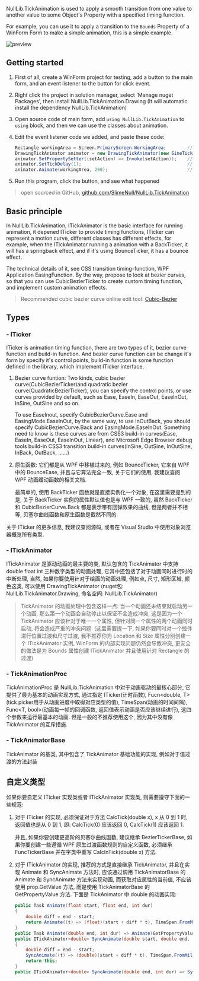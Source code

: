 NullLib.TickAnimation is used to apply a smooth transition from one value to another value to some Object's Property with a specified timing function.

For example, you can use it to apply a transition to the `Bounds` Property of a WinForm Form to make a simple animation, this is a simple example.

![preview](img/preview.gif)

## Getting started

1. First of all, create a WinForm project for testing, add a button to the main form, and an event listener to the button for click event.

2. Right click the project in solution manager, select 'Manage nuget Packages', then install NullLib.TickAnimation.Drawing (It will automatic install the dependency NullLib.TickAnimation)

3. Open source code of main form, add `using NullLib.TickAnimation` to `using` block, and then we can use the classes about animation.

4. Edit the event listener code we added, and paste these code:
   
   ```csharp
   Rectangle workingArea = Screen.PrimaryScreen.WorkingArea;        // get the main screen working area rectangle
   DrawingTickAnimator animator = new DrawingTickAnimator(new SineTicker(), this, nameof(Bounds));   // create animation controller instance
   animator.SetPropertySetter((setAction) => Invoke(setAction));    // solve resource cross-thread problem
   animator.SetTickDelay(1);                                        // delay 1ms per frame
   animator.Animate(workingArea, 200);                              // begin animation, time is 200ms
   ```

5. Run this program, click the button, and see what happened

> open sourced in GitHub, [github.com/SlimeNull/NullLib.TickAnimation](https://github.com/SlimeNull/NullLib.TickAnimation)

## Basic principle

In NullLib.TickAnimation, ITickAnimator is the basic interface for running animation, it depened ITicker to provide timing functions, ITicker can represent a motion curve, different classes has different effects, for example, when the ITickAnimator running a animation with a BackTicker, it will has a springback effect, and if it's using BounceTicker, it has a bounce effect.

The technical details of it, see CSS transition timing-function, WPF Application EasingFunction. By the way, propose to look at bezier curves, so that you can use CubicBezierTicker to create custom timing function, and implement custom animation effects.

> Recommended cubic bezier curve online edit tool: [Cubic-Bezier](https://cubic-bezier.com/)

## Types

### - ITicker

ITicker is animation timing function, there are two types of it, bezier curve function and build-in function. And bezier curve function can be change it's form by specify it's control points, build-in function is some function defined in the library, which implement ITicker interface.

1. Bezier curve funtion: Two kinds, cubic bezier curve(CubicBezierTicker)and quadratic bezier curve(QuadraticBezierTicker), you can specify the control points, or use curves provided by default, such as Ease, EaseIn, EaseOut, EaseInOut, InSine, OutSine and so on. 
   
   To use EaseInout, specify CubicBezierCurve.Ease and EasingMode.EaseInOut, by the same way, to use InOutBack, you should specify CubicBezierCurve.Back and EasingMode.EaseInOut. Something need to know is these curves are from CSS3 build-in curves(Ease, EaseIn, EaseOut, EaseInOut, Linear), and Microsoft Edge Browser debug tools build-in CSS3 transition build-in curves(InSine, OutSine, InOutSine, InBack, OutBack, ......)

2. 原生函数: 它们都是从 WPF 中移植过来的, 例如 BounceTicker, 它来自 WPF 中的 BounceEase, 并且与它算法完全一致, 关于它们的使用, 我建议查阅 WPF 动画缓动函数的相关文档.
   
   最简单的, 使用 BackTicker 函数就是直接实例化一个对象, 在这里需要提到的是, 关于 BackTicker 实例的属性默认值也是与 WPF 一致的, 虽然 BackTicker 和 CubicBezierCurve.Back 都是表示带有回弹效果的曲线, 但是两者并不相等, 贝塞尔曲线函数和原生函数是截然不同的.

关于 ITicker 的更多信息, 我建议查阅源码, 或者在 Visual Studio 中使用对象浏览器概览所有类型.

### - ITickAnimator

ITickAnimator 是驱动动画的最主要的类, 默认包含的 TickAnimator 中支持 double float int 三种数字类型的动画处理,  它其中还包括了对于动画同时进行时的中断处理, 当然, 如果你要使用针对于绘画的动画处理, 例如点, 尺寸, 矩形区域, 颜色这类, 可以使用 DrawingTickAnimator (nuget包: NullLib.TickAnimator.Drawing, 命名空间: NullLib.TickAnimator)

> TickAnimator 的动画处理中包含这样一点: 当一个动画还未结束就启动另一个动画, 那么第一个动画会自动停止以保证不会造成冲突, 这是因为一个 TickAnimator 应该针对于唯一一个属性, 但针对同一个属性的两个动画同时启动, 将会造成严重的冲突问题. (这里需要提一下, 如果你要同时对一个控件进行位置过渡和尺寸过渡, 我不推荐你为 Location 和 Size 属性分别创建一个 ITickAnimator 实例, WinForm 的内部实现问题仍然会导致冲突, 更安全的做法是为 Bounds 属性创建 ITickAnimator 并且使用针对 Rectangle 的过渡)

### - TickAnimationProc

TickAnimationProc 是 NullLib.TickAnimation 中对于动画驱动的最核心部分, 它提供了最为基本的动画实现方式, 通过指定 ITicker(计时函数), Fucn<double, T>(tick picker用于从动画进度中取得对应类型的值), TimeSpan(动画的时间间隔), Func<T, bool>(动画每一帧的回调函数, 返回值表示动画是否应该继续进行), 这四个参数来运行最基本的动画. 但是一般的不推荐使用这个, 因为其中没有像 TickAnimator 的互斥措施.

### - TickAnimatorBase

TickAnimator 的基类, 其中包含了 TickAnimator 基础功能的实现, 例如对于值过渡的方法封装

## 自定义类型

如果你要自定义 ITicker 实现类或者 ITickAnimator 实现类, 则需要遵守下面的一些规范:

1. 对于 ITicker 的实现, 必须保证对于方法 CalcTick(double x), x 从 0 到 1 时, 返回值也是从 0 到 1, 即: CalcTick(0) 应该返回 0, CalcTick(1) 应该返回 1.
   
   并且, 如果你要创建更高阶的贝塞尔曲线函数, 建议继承 BezierTickerBase, 如果你要创建一些遵循 WPF 原生过渡函数规则的自定义函数, 必须继承 FuncTickerBase 并在字类中重写 CalcInTick(double x) 方法.

2. 对于 ITickAnimator 的实现, 推荐的方式是直接继承 TickAnimator, 并且在实现 Animate 和 SyncAnimate 方法时, 应该通过调用 TickAnimatorBase 的 Animate 和 SyncAnimate 方法来实现动画, 而获取对应属性的当前值, 不应该使用 prop.GetValue 方法, 而是使用 TickAnimatorBase 的 GetPropertyValue 方法. 下面是 TickAnimator 中 double 的动画实现:
   
   ```csharp
   public Task Animate(float start, float end, int dur)
   {
       double diff = end - start;
       return Animate((t) => (float)(start + diff * t), TimeSpan.FromMilliseconds(dur));    // 内部调用基类 TickAnimatorBase 的方法
   }
   public Task Animate(double end, int dur) => Animate(GetPropertyValue<double>(), end, dur);    // 从当前值开始执行动画, 按照规
   public ITickAnimator<double> SyncAnimate(double start, double end, int dur)                   // 范, 使用 GetPropertyValue 方法
   {
       double diff = end - start;
       SyncAnimate((t) => (double)(start + diff * t), TimeSpan.FromMilliseconds(dur));      // SyncAnimate 也一样
       return this;
   }
   public ITickAnimator<double> SyncAnimate(double end, int dur) => SyncAnimate(GetPropertyValue<double>(), end, dur);  // 一致
   ```